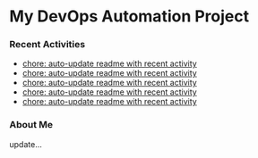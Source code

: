 # My DevOps Automation Project

### Recent Activities
<!-- activity:START -->
- [chore: auto-update readme with recent activity](https://github.com/kaigiii/mybowling-app/commit/22d7f569b7bd7c14757f0b8626c21d84bfbe952d)
- [chore: auto-update readme with recent activity](https://github.com/kaigiii/mybowling-app/commit/328bbc5aeec74bbf734dc83bf2f28da146bc09fb)
- [chore: auto-update readme with recent activity](https://github.com/kaigiii/mybowling-app/commit/52ead119bc780749071eefe891997887c2b6540a)
- [chore: auto-update readme with recent activity](https://github.com/kaigiii/mybowling-app/commit/8ef12e03d40817b2433f706eb29dbb1ff6c7f461)
- [chore: auto-update readme with recent activity](https://github.com/kaigiii/mybowling-app/commit/f6d4d5b0d0c70a504e334fdc9fc4a899ebd4ac1a)
<!-- activity:END -->

### About Me
<!-- MYLINKS:START -->
<!-- MYLINKS:END -->

update...
